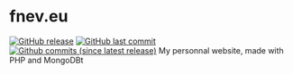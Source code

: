 # fnev.eu
[![GitHub release](https://img.shields.io/github/release/fnev-eu/fnev.eu/all.svg?style=flat-square)]()
[![GitHub last commit](https://img.shields.io/github/last-commit/fnev-eu/fnev.eu.svg?style=flat-square)]()
[![Github commits (since latest release)](https://img.shields.io/github/commits-since/fnev-eu/fnev.eu/latest.svg?style=flat-square)]()
My personnal website, made with PHP and MongoDBt
